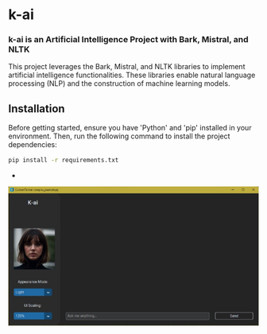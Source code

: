# k-ai
### k-ai is an Artificial Intelligence Project with Bark, Mistral, and NLTK

This project leverages the Bark, Mistral, and NLTK libraries to implement artificial intelligence functionalities. These libraries enable natural language processing (NLP) and the construction of machine learning models.

## Installation

Before getting started, ensure you have 'Python' and 'pip' installed in your environment. Then, run the following command to install the project dependencies:

```bash
pip install -r requirements.txt
```
-

![Texto Alternativo](images/example.png)

